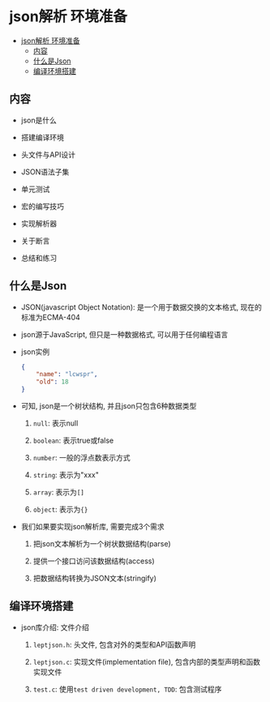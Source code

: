# json解析 环境准备

- [json解析 环境准备](#json解析-环境准备)
  - [内容](#内容)
  - [什么是Json](#什么是json)
  - [编译环境搭建](#编译环境搭建)

## 内容

- json是什么

- 搭建编译环境

- 头文件与API设计

- JSON语法子集

- 单元测试

- 宏的编写技巧

- 实现解析器

- 关于断言

- 总结和练习

## 什么是Json

- JSON(javascript Object Notation): 是一个用于数据交换的文本格式, 现在的标准为ECMA-404

- json源于JavaScript, 但只是一种数据格式, 可以用于任何编程语言

- json实例

    ```json
    {
        "name": "lcwspr",
        "old": 18
    }
    ```

- 可知, json是一个树状结构, 并且json只包含6种数据类型

    1. `null`: 表示null

    2. `boolean`: 表示true或false

    3. `number`: 一般的浮点数表示方式

    4. `string`: 表示为"xxx"

    5. `array`: 表示为`[]`

    6. `object`: 表示为`{}`

- 我们如果要实现json解析库, 需要完成3个需求

    1. 把json文本解析为一个树状数据结构(parse)

    2. 提供一个接口访问该数据结构(access)

    3. 把数据结构转换为JSON文本(stringify)

## 编译环境搭建

- json库介绍: 文件介绍

    1. `leptjson.h`: 头文件, 包含对外的类型和API函数声明

    2. `leptjson.c`: 实现文件(implementation file), 包含内部的类型声明和函数实现文件

    3. `test.c`: 使用`test driven development, TDD`: 包含测试程序